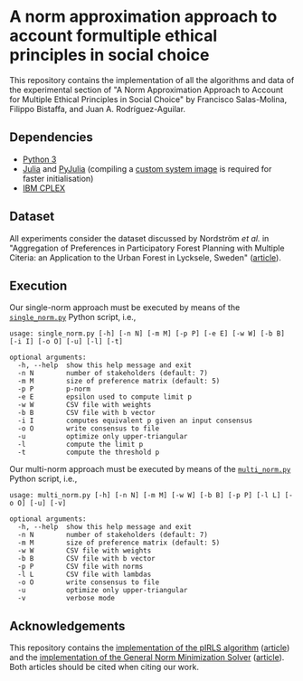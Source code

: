 
A norm approximation approach to account formultiple ethical principles in social choice
===================
This repository contains the implementation of all the algorithms and data of the experimental section of
"A Norm Approximation Approach to Account for Multiple Ethical Principles in Social Choice"
by Francisco Salas-Molina, Filippo Bistaffa, and Juan A. Rodríguez-Aguilar.

Dependencies
----------
 - [Python 3](https://www.python.org/downloads/)
 - [Julia](https://julialang.org/downloads/) and [PyJulia](https://pyjulia.readthedocs.io/en/latest/installation.html) (compiling a [custom system image](https://pyjulia.readthedocs.io/en/latest/sysimage.html) is required for faster initialisation)
 - [IBM CPLEX](https://www.ibm.com/products/ilog-cplex-optimization-studio)

Dataset
----------
All experiments consider the dataset discussed by Nordström *et al.* in "Aggregation of Preferences in Participatory Forest Planning with Multiple Citeria: an Application to the Urban Forest in Lycksele, Sweden"
([article](https://doi.org/10.1139/X09-107)).

Execution
----------
Our single-norm approach must be executed by means of the [`single_norm.py`](single_norm.py) Python script, i.e.,
```
usage: single_norm.py [-h] [-n N] [-m M] [-p P] [-e E] [-w W] [-b B] [-i I] [-o O] [-u] [-l] [-t]

optional arguments:
  -h, --help  show this help message and exit
  -n N        number of stakeholders (default: 7)
  -m M        size of preference matrix (default: 5)
  -p P        p-norm
  -e E        epsilon used to compute limit p
  -w W        CSV file with weights
  -b B        CSV file with b vector
  -i I        computes equivalent p given an input consensus
  -o O        write consensus to file
  -u          optimize only upper-triangular
  -l          compute the limit p
  -t          compute the threshold p
```
Our multi-norm approach must be executed by means of the [`multi_norm.py`](multi_norm.py) Python script, i.e.,
```
usage: multi_norm.py [-h] [-n N] [-m M] [-w W] [-b B] [-p P] [-l L] [-o O] [-u] [-v]

optional arguments:
  -h, --help  show this help message and exit
  -n N        number of stakeholders (default: 7)
  -m M        size of preference matrix (default: 5)
  -w W        CSV file with weights
  -b B        CSV file with b vector
  -p P        CSV file with norms
  -l L        CSV file with lambdas
  -o O        write consensus to file
  -u          optimize only upper-triangular
  -v          verbose mode
```


Acknowledgements
----------
This repository contains the [implementation of the pIRLS algorithm](https://github.com/fast-algos/pIRLS) ([article](https://papers.nips.cc/paper/2019/hash/46c7cb50b373877fb2f8d5c4517bb969-Abstract.html)) and the [implementation of the General Norm Minimization Solver](https://github.com/yasumat/NormMinimization) ([article](http://www-infobiz.ist.osaka-u.ac.jp/wp-content/uploads/paper/pdf/e-heritage_ACCV2016_FGNA.pdf)). Both articles should be cited when citing our work.

